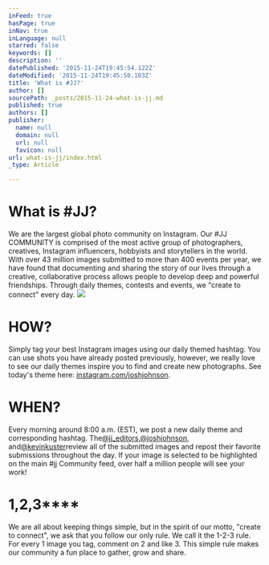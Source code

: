 ```yaml
---
inFeed: true
hasPage: true
inNav: true
inLanguage: null
starred: false
keywords: []
description: ''
datePublished: '2015-11-24T19:45:54.122Z'
dateModified: '2015-11-24T19:45:50.103Z'
title: 'What is #JJ?'
author: []
sourcePath: _posts/2015-11-24-what-is-jj.md
published: true
authors: []
publisher:
  name: null
  domain: null
  url: null
  favicon: null
url: what-is-jj/index.html
_type: Article

---
```

# What is \#JJ?

We are the largest global photo community on Instagram. Our \#JJ COMMUNITY is comprised of the most active group of photographers, creatives, Instagram influencers, hobbyists and storytellers in the world. With over 43 million images submitted to more than 400 events per year, we have found that documenting and sharing the story of our lives through a creative, collaborative process allows people to develop deep and powerful friendships. Through daily themes, contests and events, we "create to connect" every day.
![](https://the-grid-user-content.s3-us-west-2.amazonaws.com/1de31039-a56a-4215-869b-8236aed9c7d3.jpg)

# **HOW?**

Simply tag your best Instagram images using our daily themed hashtag. You can use shots you have already posted previously, however, we really love to see our daily themes inspire you to find and create new photographs. See today's theme here: [instagram.com/joshjohnson][0].

# **WHEN?**

Every morning around 8:00 a.m. (EST), we post a new daily theme and corresponding hashtag. The[@jj\_editors][1],[@joshjohnson][2], and[@kevinkuster][3]review all of the submitted images and repost their favorite submissions throughout the day. If your image is selected to be highlighted on the main \#jj Community feed, over half a million people will see your work!

# **1,2,3******

We are all about keeping things simple, but in the spirit of our motto, "create to connect", we ask that you follow our only rule. We call it the 1-2-3 rule. For every 1 image you tag, comment on 2 and like 3\. This simple rule makes our community a fun place to gather, grow and share.

[0]: http://instagram.com/joshjohnson "@joshjohnson on Instagram"
[1]: http://instagram.com/jj_editors "@jj_editors"
[2]: http://instagram.com/joshjohnson_me/ "@joshjohnson_me"
[3]: http://instagram.com/kevinkuster "@kevinkuster"